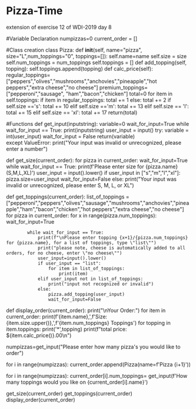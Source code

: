 # Pizza-Time
extension of exercise 12 of WDI-2019 day 8

#Variable Declaration
numpizzas=0
current_order = []


#Class creation
class Pizza:
    def __init__(self, name="pizza", size="L",num_toppings="0", toppings=[]):
        self.name=name
        self.size = size
        self.num_toppings = num_toppings
        self.toppings = []
    def add_topping(self, topping):
        self.toppings.append(topping)
    def calc_price(self):
        regular_toppings=["peppers","olives","mushrooms","anchovies","pineapple","hot peppers","extra cheese","no cheese"]
        premium_toppings=["pepperoni","sausage", "ham","bacon","chicken"]
        total=0
        for item in self.toppings:
            if item in regular_toppings:
                total += 1
            else:
                total += 2
        if self.size =='s':
            total += 10
        elif self.size =='m':
            total += 13
        elif self.size == 'l':
            total += 15
        elif self.size == 'xl':
            total += 17
        return(total)

#Functions
def get_input(inputstring):
    variable=0
    wait_for_input=True
    while wait_for_input == True:
        print(inputstring)
        user_input = input()
        try:
            variable = int(user_input)
            wait_for_input = False
            return(variable)   
        except ValueError:
            print("Your input was invalid or unrecognized, please enter a number")

def get_size(current_order):
    for pizza in current_order:
        wait_for_input=True
        while wait_for_input == True:
            print(f'Please enter size for {pizza.name} (S,M,L,XL)')
            user_input = input().lower()
            if user_input in ["s","m","l","xl"]:
                pizza.size=user_input
                wait_for_input=False
            else:
                print("Your input was invalid or unrecognized, please enter S, M, L, or XL")
                

def get_toppings(current_order):
    list_of_toppings = ["pepperoni","peppers","olives","sausage","mushrooms","anchovies","pineapple","ham","bacon","chicken","hot peppers","extra cheese","no cheese"]
    for pizza in current_order:
        for x in range(pizza.num_toppings):
            wait_for_input=True    

            while wait_for_input == True:
                print(f"\nPlease enter topping {x+1}/{pizza.num_toppings} for {pizza.name}, for a list of toppings, type \"list\"")
                print("please note, cheese is automatically added to all orders, for no cheese, enter \"no cheese\"")
                user_input=input().lower()
                if user_input == "list":
                    for item in list_of_toppings:
                        print(item)
                elif user_input not in list_of_toppings:
                    print("input not recognized or invalid")
                else:
                    pizza.add_topping(user_input)
                    wait_for_input=False

def display_order(current_order):
    print("\nYour Order:")
    for item in current_order:
        print(f'{item.name},',f'Size: {item.size.upper()},',f'{item.num_toppings} Toppings')
        for topping in item.toppings:
            print('*',topping)
        print(f"total price: ${item.calc_price()}.00\n")

numpizzas=get_input("Please enter how many pizza\'s you would like to order")

for i in range(numpizzas):
    current_order.append(Pizza(name=f'Pizza {i+1}'))

for i in range(numpizzas):
    current_order[i].num_toppings= get_input(f'How many toppings would you like on {current_order[i].name}')

get_size(current_order)
get_toppings(current_order)
display_order(current_order)
